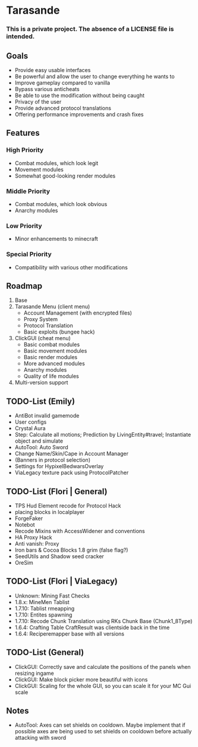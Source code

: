 # Tarasande
### This is a private project. The absence of a LICENSE file is intended.

## Goals
- Provide easy usable interfaces
- Be powerful and allow the user to change everything he wants to
- Improve gameplay compared to vanilla
- Bypass various anticheats
- Be able to use the modification without being caught
- Privacy of the user
- Provide advanced protocol translations
- Offering performance improvements and crash fixes

## Features
### High Priority
- Combat modules, which look legit
- Movement modules
- Somewhat good-looking render modules
### Middle Priority
- Combat modules, which look obvious
- Anarchy modules
### Low Priority
- Minor enhancements to minecraft
### Special Priority
- Compatibility with various other modifications

## Roadmap
1. Base
2. Tarasande Menu (client menu) 
   - Account Management (with encrypted files)
   - Proxy System
   - Protocol Translation
   - Basic exploits (bungee hack)
3. ClickGUI (cheat menu)
   - Basic combat modules
   - Basic movement modules
   - Basic render modules
   - More advanced modules
   - Anarchy modules
   - Quality of life modules
4. Multi-version support

## TODO-List (Emily)
- AntiBot invalid gamemode
- User configs
- Crystal Aura
- Step: Calculate all motions; Prediction by LivingEntity#travel; Instantiate object and simulate
- AutoTool: Auto Sword
- Change Name/Skin/Cape in Account Manager
- (Banners in protocol selection)
- Settings for HypixelBedwarsOverlay
- ViaLegacy texture pack using ProtocolPatcher

## TODO-List (Flori | General)

- TPS Hud Element recode for Protocol Hack
- placing blocks in localplayer
- ForgeFaker
- Notebot
- Recode Mixins with AccessWidener and conventions
- HA Proxy Hack
- Anti vanish: Proxy
- Iron bars & Cocoa Blocks 1.8 grim (false flag?)
- SeedUtils and Shadow seed cracker 
- OreSim

## TODO-List (Flori | ViaLegacy)

- Unknown: Mining Fast Checks
- 1.8.x: MineMen Tablist
- 1.7.10: Tablist rmeapping
- 1.7.10: Entites spawning
- 1.7.10: Recode Chunk Translation using RKs Chunk Base (Chunk1_8Type)
- 1.6.4: Crafting Table CraftResult was clientside back in the time 
- 1.6.4: Reciperemapper base with all versions

## TODO-List (General)
- ClickGUI: Correctly save and calculate the positions of the panels when resizing ingame
- ClickGUI: Make block picker more beautiful with icons
- ClickGUI: Scaling for the whole GUI, so you can scale it for your MC Gui scale

## Notes
- AutoTool: Axes can set shields on cooldown. Maybe implement that if possible axes are being used to set shields on cooldown before actually attacking with sword
